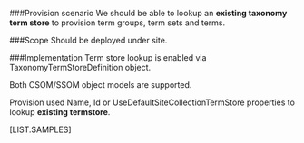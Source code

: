 <properties
	  pageTitle="TaxonomyTermStoreDefinition"
    pageName="TaxonomyTermStoreDefinition"
    parentPageId="spmeta2/definitions/sharepoint-standard/taxonomy"
/>

###Provision scenario
We should be able to lookup an **existing taxonomy term store** to provision term groups, term sets and terms.

###Scope
Should be deployed under site.

###Implementation
Term store lookup is enabled via TaxonomyTermStoreDefinition object.

Both CSOM/SSOM object models are supported. 

Provision used Name, Id or UseDefaultSiteCollectionTermStore properties to lookup **existing termstore**. 

[LIST.SAMPLES]